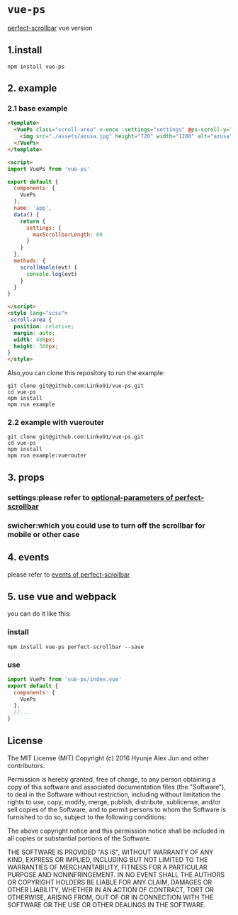 # `vue-ps`

[perfect-scrollbar](https://github.com/noraesae/perfect-scrollbar) vue version

## 1.install

```
npm install vue-ps
```

## 2. example

### 2.1 base example

```html
<template>
  <VuePs class="scroll-area" v-once :settings="settings" @ps-scroll-y="scrollHanle">
    <img src="./assets/azusa.jpg" height="720" width="1280" alt="azusa">
  </VuePs>
</template>

<script>
import VuePs from 'vue-ps'

export default {
  components: {
    VuePs
  },
  name: 'app',
  data() {
    return {
      settings: {
        maxScrollbarLength: 60
      }
    }
  },
  methods: {
    scrollHanle(evt) {
      console.log(evt)
    }
  }
}

</script>
<style lang="scss">
.scroll-area {
  position: relative;
  margin: auto;
  width: 400px;
  height: 300px;
}
</style>

```
Also,you can clone this repository to run the example:

```shell
git clone git@github.com:Linko91/vue-ps.git
cd vue-ps
npm install
npm run example
```
### 2.2 example with vuerouter
```shell
git clone git@github.com:Linko91/vue-ps.git
cd vue-ps
npm install
npm run example:vuerouter
```

## 3. props

### settings:please refer to [optional-parameters of perfect-scrollbar](https://github.com/noraesae/perfect-scrollbar#optional-parameters)
### swicher:which you could use to turn off the scrollbar for mobile or other case


## 4. events

please refer to [events of perfect-scrollbar](https://github.com/noraesae/perfect-scrollbar#events)

## 5. use vue and webpack
you can do it like this:

### install
```shell
npm install vue-ps perfect-scrollbar --save
```

### use
```js
import VuePs from 'vue-ps/index.vue'
export default {
  components: {
    VuePs
  },
  //...
}
```

## License

The MIT License (MIT) Copyright (c) 2016 Hyunje Alex Jun and other contributors.

Permission is hereby granted, free of charge, to any person obtaining a copy of this software and associated documentation files (the "Software"), to deal in the Software without restriction, including without limitation the rights to use, copy, modify, merge, publish, distribute, sublicense, and/or sell copies of the Software, and to permit persons to whom the Software is furnished to do so, subject to the following conditions:

The above copyright notice and this permission notice shall be included in all copies or substantial portions of the Software.

THE SOFTWARE IS PROVIDED "AS IS", WITHOUT WARRANTY OF ANY KIND, EXPRESS OR IMPLIED, INCLUDING BUT NOT LIMITED TO THE WARRANTIES OF MERCHANTABILITY, FITNESS FOR A PARTICULAR PURPOSE AND NONINFRINGEMENT. IN NO EVENT SHALL THE AUTHORS OR COPYRIGHT HOLDERS BE LIABLE FOR ANY CLAIM, DAMAGES OR OTHER LIABILITY, WHETHER IN AN ACTION OF CONTRACT, TORT OR OTHERWISE, ARISING FROM, OUT OF OR IN CONNECTION WITH THE SOFTWARE OR THE USE OR OTHER DEALINGS IN THE SOFTWARE.
